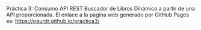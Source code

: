 Práctica 3: Consumo API REST
Buscador de Libros Dinámico a partir de una API proporcionada.
El enlace a la página web generado por GitHub Pages es: https://paurdr.github.io/practica3/
